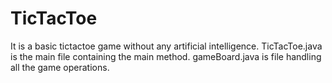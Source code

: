 # TicTacToe
It is a basic tictactoe game without any artificial intelligence.
TicTacToe.java is the main file containing the main method.
gameBoard.java is file handling all the game operations.
